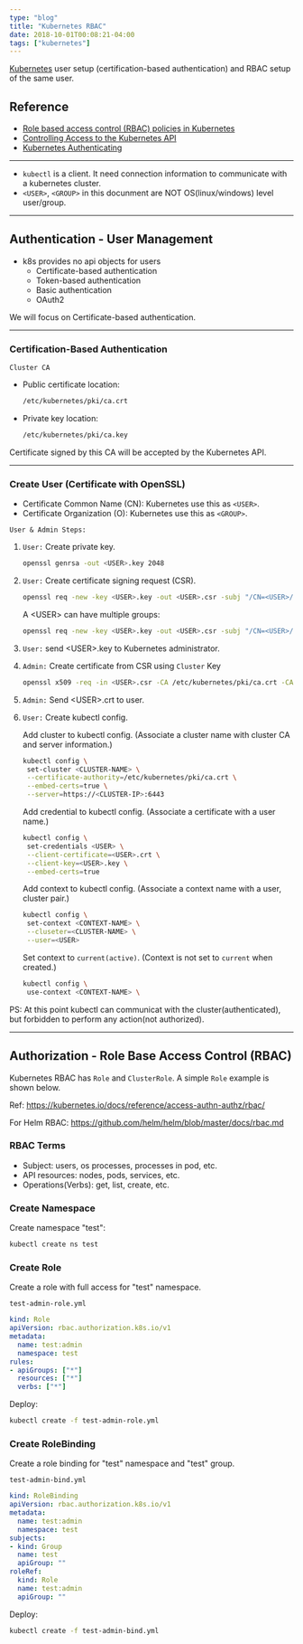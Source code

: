 ```yaml
---
type: "blog"
title: "Kubernetes RBAC"
date: 2018-10-01T00:08:21-04:00
tags: ["kubernetes"]
---
```


[Kubernetes](https://k8s.io) user setup (certification-based authentication) and RBAC setup of the same user.
<!--more-->

## Reference

- [Role based access control (RBAC) policies in Kubernetes](https://www.youtube.com/watch?v=CnHTCTP8d48)
- [Controlling Access to the Kubernetes API](https://kubernetes.io/docs/reference/access-authn-authz/controlling-access/)
- [Kubernetes Authenticating](https://kubernetes.io/docs/reference/access-authn-authz/authentication/)

---

- `kubectl` is a client. It need connection information to communicate with a kubernetes cluster.
- `<USER>`, `<GROUP>` in this docunment are NOT OS(linux/windows) level user/group.

---

## Authentication - User Management

- k8s provides no api objects for users
  - Certificate-based authentication
  - Token-based authentication
  - Basic authentication
  - OAuth2

We will focus on Certificate-based authentication.

---

### Certification-Based Authentication

`Cluster CA`

- Public certificate location:

  ```sh
  /etc/kubernetes/pki/ca.crt
  ```

- Private key location:

  ```sh
  /etc/kubernetes/pki/ca.key
  ```

Certificate signed by this CA will be accepted by the Kubernetes API.

---

### Create User (Certificate with OpenSSL)

- Certificate Common Name (CN): Kubernetes use this as `<USER>`.
- Certificate Organization (O): Kubernetes use this as `<GROUP>`.

`User & Admin Steps:`

1. `User:` Create private key.

    ```sh
    openssl genrsa -out <USER>.key 2048
    ```

2. `User:` Create certificate signing request (CSR).

    ```sh
    openssl req -new -key <USER>.key -out <USER>.csr -subj "/CN=<USER>/O=<GROUP>"
    ```

    A \<USER\> can have multiple groups:

    ```sh
    openssl req -new -key <USER>.key -out <USER>.csr -subj "/CN=<USER>/O=<GROUP>/O=<GROUP>/O=<GROUP>"
    ```

3. `User:` send \<USER\>.key to Kubernetes administrator.

4. `Admin:` Create certificate from CSR using `Cluster` Key

    ```sh
    openssl x509 -req -in <USER>.csr -CA /etc/kubernetes/pki/ca.crt -CAkey /etc/kubernetes/pki/ca.key -CAcreateserial -out <USER>.crt -days 3650
    ```

5. `Admin:` Send \<USER>.crt to user.

6. `User:` Create kubectl config.

    Add cluster to kubectl config. (Associate a cluster name with cluster CA and server information.)

    ```sh
    kubectl config \
     set-cluster <CLUSTER-NAME> \
     --certificate-authority=/etc/kubernetes/pki/ca.crt \
     --embed-certs=true \
     --server=https://<CLUSTER-IP>:6443
    ```

    Add credential to kubectl config. (Associate a certificate with a user name.)

    ```sh
    kubectl config \
     set-credentials <USER> \
     --client-certificate=<USER>.crt \
     --client-key=<USER>.key \
     --embed-certs=true
    ```

    Add context to kubectl config. (Associate a context name with a user, cluster pair.)

    ```sh
    kubectl config \
     set-context <CONTEXT-NAME> \
     --cluseter=<CLUSTER-NAME> \
     --user=<USER>
    ```

    Set context to `current(active)`. (Context is not set to `current` when created.)

    ```sh
    kubectl config \
     use-context <CONTEXT-NAME> \
    ```

PS: At this point kubectl can communicat with the cluster(authenticated), but forbidden to perform any action(not authorized).

---

## Authorization - Role Base Access Control (RBAC)

Kubernetes RBAC has `Role` and `ClusterRole`. A simple `Role` example is shown below.

Ref: <https://kubernetes.io/docs/reference/access-authn-authz/rbac/>

For Helm RBAC: <https://github.com/helm/helm/blob/master/docs/rbac.md>

### RBAC Terms

- Subject: users, os processes, processes in pod, etc.
- API resources: nodes, pods, services, etc.
- Operations(Verbs): get, list, create, etc.

### Create Namespace

Create namespace "test":

```sh
kubectl create ns test
```

### Create Role

Create a role with full access for "test" namespace.

`test-admin-role.yml`

```yml
kind: Role
apiVersion: rbac.authorization.k8s.io/v1
metadata:
  name: test:admin
  namespace: test
rules:
- apiGroups: ["*"]
  resources: ["*"]
  verbs: ["*"]
```

Deploy:

```sh
kubectl create -f test-admin-role.yml
```

### Create RoleBinding

Create a role binding for "test" namespace and "test" group.

`test-admin-bind.yml`

```yml
kind: RoleBinding
apiVersion: rbac.authorization.k8s.io/v1
metadata:
  name: test:admin
  namespace: test
subjects:
- kind: Group
  name: test
  apiGroup: ""
roleRef:
  kind: Role
  name: test:admin
  apiGroup: ""
```

Deploy:

```sh
kubectl create -f test-admin-bind.yml
```
